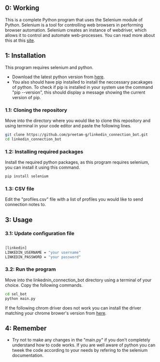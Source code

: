 ## 0: Working
This is a complete Python program that uses the Selenium module of Python. Selenium is a tool for controlling web browsers in performing browser automation. Selenium creates an instance of webdriver, which allows it to control and automate web-processes. You can read more about this at this [site](https://selenium-python.readthedocs.io/).


## 1: Installation

This program requires selenium and python. 
* Download the latest python version from [here](https://www.python.org/downloads/).
* You also should have pip installed to install the neccessary pacakages of python. To check if pip is installed in your system use the command "pip --version", this should display a message showing the current version of pip.

### 1.1: Cloning the repository
Move into the directory where you would like to clone this repository and using terminal in your code editor and paste the following lines.
```bash
git clone https://github.com/preetam-g/linkedin_connection_bot.git
cd linkedin_connection_bot
```

### 1.2: Installing required packages
Install the required python packages, as this program requires selenium, you can install it using this command.
```bash
pip install selenium
```

### 1.3: CSV file
Edit the "profiles.csv" file with a list of profiles you would like to send connection notes to. 

## 3: Usage

### 3.1: Update configuration file
```bash

[linkedin]
LINKEDIN_USERNAME = "your username"
LINKEDIN_PASSWORD = "your password"

```

### 3.2: Run the program
Move into the linkednin_connection_bot directory using a terminal of your choice. Copy the following commands.
```bash
cd sel_bot
python main.py
```
If the following chrom driver does not work you can install the driver matching your chrome brower's version from [here](https://sites.google.com/chromium.org/driver/).

## 4: Remember
* Try not to make any changes in the "main.py" if you don't completely understand how to code works. If you are well aware of python you can tweek the code according to your needs by refering to the selenium documentation.
